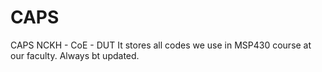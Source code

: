 # CAPS
CAPS NCKH - CoE - DUT
It stores all codes we use in MSP430 course at our faculty. Always bt updated.
